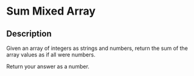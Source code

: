 # Sum Mixed Array

## Description

Given an array of integers as strings and numbers, return the sum of the array values as if all were numbers.

Return your answer as a number.